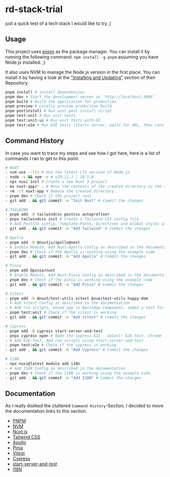 # rd-stack-trial
just a quick test of a tech stack I would like to try ;)

## Usage
This project uses [pnpm](https://pnpm.io/) as the package manager. You can install it by running the following command:
`npm install -g pnpm` assuming you have Node.js installed. ;)

It also uses NVM to manage the Node.js version in the first place. You can install it by having a look at the ["Installing and Updating"](https://github.com/nvm-sh/nvm?tab=readme-ov-file#installing-and-updating) section of their Repository.

```bash
pnpm install # install dependencies
pnpm dev # Start the development server on `http://localhost:3000`
pnpm build # Build the application for production
pnpm preview # Locally preview production build
pnpm postinstall # Run nuxt post install script
pnpm test:unit # Run unit tests
pnpm test:unit-ui # Run unit tests with UI
pnpm test:e2e # Run E2E tests (Starts server, waits for URL, then runs test command; when the tests end, shuts down server)
```

## Command History
In case you want to trace my steps and see how I got here, here is a list of commands I ran to get to this point.

```bash
# NUXT
- nvm use --lts # Use the latest LTS version of Node.js
- node -v && npm -v # v20.12.2 | 10.5.0
- npx nuxi init # Create a new Nuxt 3 project
- mv nuxt-app/* . # Move the contents of the created directory to the root
- rm -rf nuxt-app # Remove the created directory
- pnpm dev # Check if the project runs
- git add . && git commit -m "Init Nuxt" # Commit the changes

# TAILWIND
- pnpm add -D tailwindcss postcss autoprefixer 
- pnpx tailwindcss init # Create a Tailwind CSS config file
- # Add PostCSS config, Template-Paths, Directives and Global styles as described in the documentation
- git add . && git commit -m "Add Tailwind" # Commit the changes

# Apollo
- pnpm add -D @nuxtjs/apollo@next
- # Enable Module, Add Nuxt-Apollo Config as described in the documentation
- pnpm dev # Check if the Apollo is working using the example code
- git add . && git commit -m "Add Apollo" # Commit the changes

# Pinia
- pnpm add @pinia/nuxt
- # Enable Module, Add Nuxt-Pinia Config as described in the documentation
- pnpm dev # Check if the pinia is working using the example code
- git add . && git commit -m "Add Pinia" # Commit the changes

# Vitest
- pnpm add -D @nuxt/test-utils vitest @vue/test-utils happy-dom
- # Add Vitest Config as described in the documentation
- # Add run-scripts, moved app to BasicApp Component, added a test for to check if the tests are working
- pnpm test:unit # Check if the vitest is working 
- git add . && git commit -m "Add Vitest" # Commit the changes

# Cypress
- pnpm add -D cypress start-server-and-test
- pnpx cypress open # Open the Cypress GUI - Select: E2E-Test, Chrome
- # Add E2E-Test, Add run-scripts using start-server-and-test
- pnpm test:e2e # Check if the cypress is working 
- git add . && git commit -m "Add Cypress" # Commit the changes

# I18N
- npx nuxi@latest module add i18n
- # Add I18N Config as described in the documentation
- pnpm dev # Check if the I18N is working using the example code
- git add . && git commit -m "Add I18N" # Commit the changes
```

## Documentation
As I really disliked the cluttered `Command History`-Section, I decided to move the documentation links to this section.

- [PNPM](https://pnpm.io/installation)
- [NVM](https://github.com/nvm-sh/nvm/blob/master/README.md)
- [Nuxt.js](https://nuxt.com/docs/getting-started/installation)
- [Tailwind CSS](https://tailwindcss.com/docs/guides/nuxtjs)
- [Apollo](https://apollo.vuejs.org/guide/apollo/)
- [Pinia](https://pinia.vuejs.org/ssr/nuxt.html)
- [Vitest](https://nuxt.com/docs/getting-started/testing)
- [Cypress](https://docs.cypress.io/guides/component-testing/vue/overview)
- [start-server-and-test](https://github.com/bahmutov/start-server-and-test)
- [I18N](https://i18n.nuxtjs.org/docs/getting-started)
```
